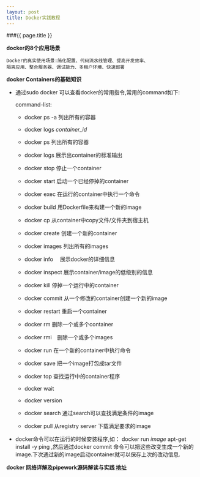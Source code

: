 ```yaml
---
layout: post
title: Docker实践教程
---
```


###{{ page.title }}

**docker的8个应用场景**

    Docker的真实使用场景:简化配置、代码流水线管理、提高开发效率、
    隔离应用、整合服务器、调试能力、多租户环境、快速部署

**docker Containers的基础知识**　
 
 * 通过sudo docker 可以查看docker的常用指令,常用的command如下:

    command-list:

    + docker ps -a    列出所有的容器
    + docker logs *container_id*  

    + docker ps  列出所有的容器
    + docker logs  展示出container的标准输出
    + docker stop  停止一个container
    + docker start  启动一个已经停掉的container
    + docker exec 在运行的container中执行一个命令
    + docker build 用Dockerfile来构建一个新的image
    + docker cp 从container中copy文件/文件夹到宿主机
    + docker create 创建一个新的container
    + docker images 列出所有的images
    + docker info 　展示docker的详细信息
    + docker inspect 展示container/image的低级别的信息
    + docker kill 停掉一个运行中的container
    + docker commit 从一个修改的container创建一个新的image
    + docker restart 重启一个container
    + docker rm 删除一个或多个container
    + docker rmi　删除一个或多个images
    + docker run 在一个新的container中执行命令
    + docker save 把一个image打包成tar文件
    + docker top 查找运行中的container程序
    + docker wait 
    + docker version
    + docker search 通过search可以查找满足条件的image
    + docker pull 从registry server 下载满足要求的image
    
  * docker命令可以在运行的时候安装程序,如：
  docker run *image* apt-get install -y ping ,然后通过docker commit 命令可以把这些改变生成一个新的image.下次通过新的image启动container就可以保存上次的改动信息.
  
 
**docker 网络详解及pipework源码解读与实践  [地址](http://www.infoq.com/cn/articles/docker-network-and-pipework-open-source-explanation-practice)**
